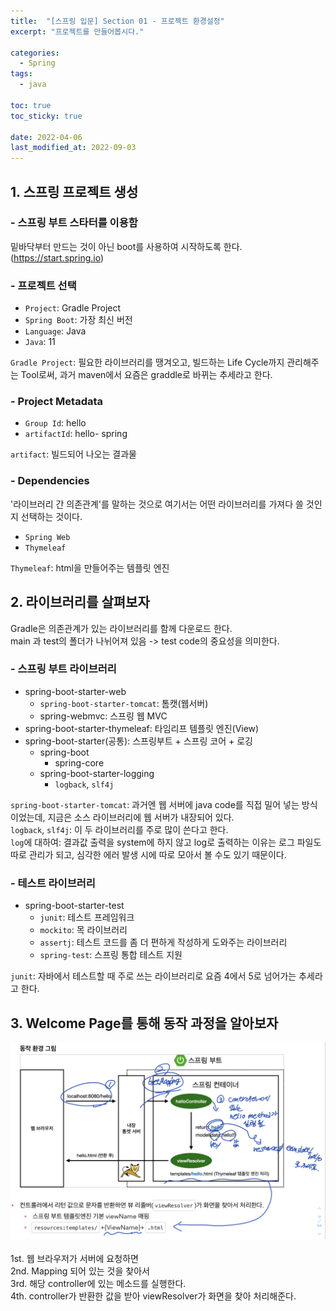 ```yaml
---
title:  "[스프링 입문] Section 01 - 프로젝트 환경설정"
excerpt: "프로젝트를 만들어봅시다."

categories:
  - Spring
tags:
  - java

toc: true
toc_sticky: true

date: 2022-04-06
last_modified_at: 2022-09-03
---
```

## 1. 스프링 프로젝트 생성
### - 스프링 부트 스타터를 이용함
밑바닥부터 만드는 것이 아닌 boot를 사용하여 시작하도록 한다. (https://start.spring.io)

### - 프로젝트 선택
- `Project`: Gradle Project
- `Spring Boot`: 가장 최신 버전
- `Language`: Java
- `Java`: 11  

`Gradle Project`: 필요한 라이브러리를 땡겨오고, 빌드하는 Life Cycle까지 관리해주는 Tool로써, 과거 maven에서 요즘은 graddle로 바뀌는 추세라고 한다.  

### - Project Metadata
- `Group Id`: hello
- `artifactId`: hello- spring

`artifact`: 빌드되어 나오는 결과물

### - Dependencies
'라이브러리 간 의존관계'를 말하는 것으로 여기서는 어떤 라이브러리를 가져다 쓸 것인지 선택하는 것이다.
- `Spring Web`
- `Thymeleaf`

`Thymeleaf`: html을 만들어주는 템플릿 엔진

## 2. 라이브러리를 살펴보자
Gradle은 의존관계가 있는 라이브러리를 함께 다운로드 한다.  
main 과 test의 폴더가 나뉘어져 있음 -> test code의 중요성을 의미한다.
### - 스프링 부트 라이브러리
- spring-boot-starter-web
  - `spring-boot-starter-tomcat`: 톰캣(웹서버)
  - spring-webmvc: 스프링 웹 MVC
- spring-boot-starter-thymeleaf: 타임리프 템플릿 엔진(View)
- spring-boot-starter(공통): 스프링부트 + 스프링 코어 + 로깅
  - spring-boot
    - spring-core
  - spring-boot-starter-logging
    - `logback`, `slf4j`
  
`spring-boot-starter-tomcat`: 과거엔 웹 서버에 java code를 직접 밀어 넣는 방식이었는데, 지금은 소스 라이브러리에 웹 서버가 내장되어 있다.  
`logback`, `slf4j`: 이 두 라이브러리를 주로 많이 쓴다고 한다.  
`log`에 대하여: 결과값 출력을 system에 하지 않고 log로 출력하는 이유는 로그 파일도 따로 관리가 되고, 심각한 에러 발생 시에 따로 모아서 볼 수도 있기 때문이다.

### - 테스트 라이브러리
- spring-boot-starter-test
  - `junit`: 테스트 프레임워크
  - `mockito`: 목 라이브러리
  - `assertj`: 테스트 코드를 좀 더 편하게 작성하게 도와주는 라이브러리
  - `spring-test`: 스프링 통합 테스트 지원

`junit`: 자바에서 테스트할 때 주로 쓰는 라이브러리로 요즘 4에서 5로 넘어가는 추세라고 한다.

## 3. Welcome Page를 통해 동작 과정을 알아보자
![image](/assets/images/section1.png)
<br>
<br>
1st. 웹 브라우저가 서버에 요청하면  
2nd. Mapping 되어 있는 것을 찾아서  
3rd. 해당 controller에 있는 메소드를 실행한다.  
4th. controller가 반환한 값을 받아 viewResolver가 화면을 찾아 처리해준다.